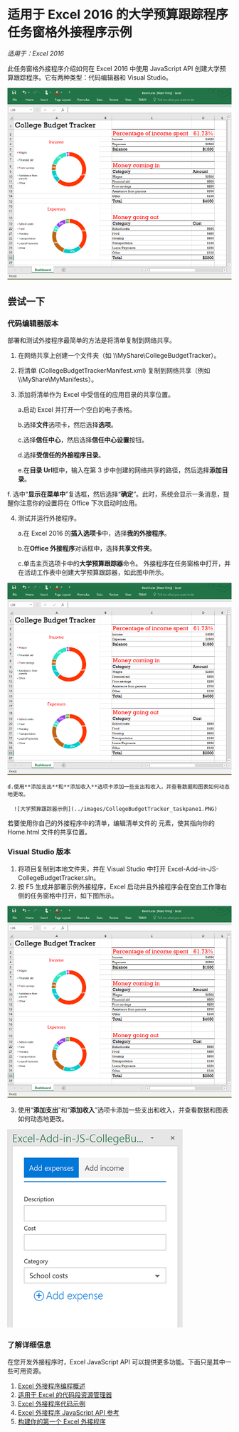 # 适用于 Excel 2016 的大学预算跟踪程序任务窗格外接程序示例

_适用于：Excel 2016_

此任务窗格外接程序介绍如何在 Excel 2016 中使用 JavaScript API 创建大学预算跟踪程序。它有两种类型：代码编辑器和 Visual Studio。

![大学预算跟踪程序示例](../images/CollegeBudgetTracker_tracker.PNG)

## 尝试一下
### 代码编辑器版本

部署和测试外接程序最简单的方法是将清单复制到网络共享。

1.  在网络共享上创建一个文件夹（如 \\\MyShare\CollegeBudgetTracker）。  
2.  将清单 (CollegeBudgetTrackerManifest.xml) 复制到网络共享（例如 \\\MyShare\\MyManifests）。
3.  添加将清单作为 Excel 中受信任的应用目录的共享位置。

    a.启动 Excel 并打开一个空白的电子表格。  
    
    b.选择**文件**选项卡，然后选择**选项**。
    
    c.选择**信任中心**，然后选择**信任中心设置**按钮。
    
    d.选择**受信任的外接程序目录**。
    
    e.在**目录 Url**框中，输入在第 3 步中创建的网络共享的路径，然后选择**添加目录**。
    
   f.  选中“**显示在菜单中**”复选框，然后选择“**确定**”。此时，系统会显示一条消息，提醒你注意你的设置将在 Office 下次启动时应用。 
        
4.  测试并运行外接程序。 

    a.在 Excel 2016 的**插入选项卡**中，选择**我的外接程序**。
    
    b.在**Office 外接程序**对话框中，选择**共享文件夹**。
    
    c.单击主页选项卡中的**大学预算跟踪器**命令。 外接程序在任务窗格中打开，并在活动工作表中创建大学预算跟踪器，如此图中所示。 
      
   ![大学预算跟踪程序示例](../images/CollegeBudgetTracker_tracker.PNG) 

    d.使用**添加支出**和**添加收入**选项卡添加一些支出和收入，并查看数据和图表如何动态地更改。
    
      ![大学预算跟踪器示例](../images/CollegeBudgetTracker_taskpane1.PNG) 

若要使用你自己的外接程序中的清单，编辑清单文件的 <SourceLocation> 元素，使其指向你的 Home.html 文件的共享位置。
    
### Visual Studio 版本
1.  将项目复制到本地文件夹，并在 Visual Studio 中打开 Excel-Add-in-JS-CollegeBudgetTracker.sln。
2.  按 F5 生成并部署示例外接程序。Excel 启动并且外接程序会在空白工作簿右侧的任务窗格中打开，如下图所示。 
        
  ![大学预算跟踪程序示例](../images/CollegeBudgetTracker_tracker.PNG) 

3.  使用“**添加支出**”和“**添加收入**”选项卡添加一些支出和收入，并查看数据和图表如何动态地更改。

  ![大学预算跟踪程序示例](../images/CollegeBudgetTracker_taskpane1.PNG) 


### 了解详细信息

在您开发外接程序时，Excel JavaScript API 可以提供更多功能。下面只是其中一些可用资源。 

1.  [Excel 外接程序编程概述](https://github.com/OfficeDev/office-js-docs/blob/master/excel/excel-add-ins-programming-overview.md)
2.  [适用于 Excel 的代码段资源管理器](http://officesnippetexplorer.azurewebsites.net/#/snippets/excel)
3.  [Excel 外接程序代码示例](https://github.com/OfficeDev/office-js-docs/blob/master/excel/excel-add-ins-code-samples.md) 
4.  [Excel 外接程序 JavaScript API 参考](https://github.com/OfficeDev/office-js-docs/blob/master/excel/excel-add-ins-javascript-reference.md)
5.  [构建你的第一个 Excel 外接程序](https://github.com/OfficeDev/office-js-docs/blob/master/excel/build-your-first-excel-add-in.md)
